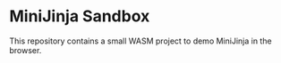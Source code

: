 # MiniJinja Sandbox

This repository contains a small WASM project to demo MiniJinja in the browser.
